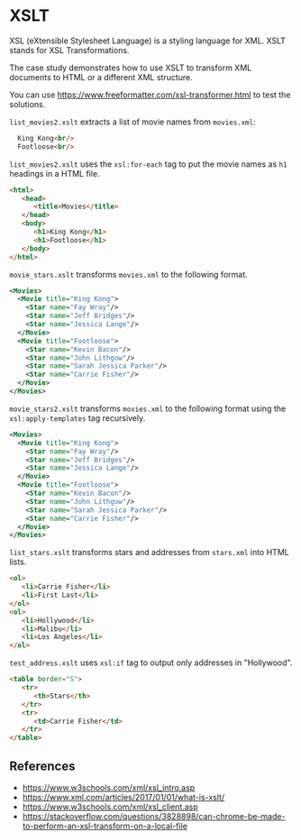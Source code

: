 # XSLT

XSL (eXtensible Stylesheet Language) is a styling language for XML. XSLT stands for XSL Transformations.

The case study demonstrates how to use XSLT to transform XML documents to HTML or a different XML structure.

You can use https://www.freeformatter.com/xsl-transformer.html to test the solutions.

`list_movies2.xslt` extracts a list of movie names from `movies.xml`:
```html
  King Kong<br/>
  Footloose<br/>
```

`list_movies2.xslt` uses the `xsl:for-each` tag to put the movie names as `h1` headings in a HTML file.
```html
<html>
   <head>
      <title>Movies</title>
   </head>
   <body>
      <h1>King Kong</h1>
      <h1>Footloose</h1>
   </body>
</html>
```

`movie_stars.xslt` transforms `movies.xml` to the following format.

```xml
<Movies>
  <Movie title="King Kong">
    <Star name="Fay Wray"/>
    <Star name="Jeff Bridges"/>
    <Star name="Jessica Lange"/>
  </Movie>
  <Movie title="Footloose">
    <Star name="Kevin Bacon"/>
    <Star name="John Lithgow"/>
    <Star name="Sarah Jessica Parker"/>
    <Star name="Carrie Fisher"/>
  </Movie>
</Movies>
```

`movie_stars2.xslt` transforms `movies.xml` to the following format using the `xsl:apply-templates` tag recursively.

```xml
<Movies>
  <Movie title="King Kong">
    <Star name="Fay Wray"/>
    <Star name="Jeff Bridges"/>
    <Star name="Jessica Lange"/>
  </Movie>
  <Movie title="Footloose">
    <Star name="Kevin Bacon"/>
    <Star name="John Lithgow"/>
    <Star name="Sarah Jessica Parker"/>
    <Star name="Carrie Fisher"/>
  </Movie>
</Movies>
```

`list_stars.xslt` transforms stars and addresses from `stars.xml` into HTML lists.
```html
<ol>
   <li>Carrie Fisher</li>
   <li>First Last</li>
</ol>
<ol>
   <li>Hollywood</li>
   <li>Malibu</li>
   <li>Los Angeles</li>
</ol>
```

`test_address.xslt` uses `xsl:if` tag to output only addresses in "Hollywood".
```html
<table border="S">
   <tr>
      <th>Stars</th>
   </tr>
   <tr>
      <td>Carrie Fisher</td>
   </tr>
</table>
```

## References
* https://www.w3schools.com/xml/xsl_intro.asp
* https://www.xml.com/articles/2017/01/01/what-is-xslt/
* https://www.w3schools.com/xml/xsl_client.asp
* https://stackoverflow.com/questions/3828898/can-chrome-be-made-to-perform-an-xsl-transform-on-a-local-file
